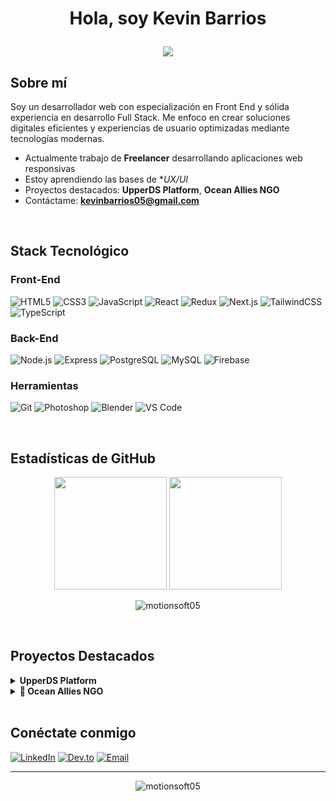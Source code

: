 # <p align="center">Hola, soy Kevin Barrios</p>

<p align="center">
  <a href="https://github.com/DenverCoder1/readme-typing-svg">
    <img src="https://readme-typing-svg.herokuapp.com?lines=Desarrollador+Front+End;Apasionado+por+la+Programación;Siempre+Aprendiendo&center=true&width=500&height=50"/>
  </a>
</p>

## Sobre mí


Soy un desarrollador web con especialización en Front End y sólida experiencia en desarrollo Full Stack. Me enfoco en crear soluciones digitales eficientes y experiencias de usuario optimizadas mediante tecnologías modernas.

-  Actualmente trabajo de **Freelancer** desarrollando aplicaciones web responsivas
-  Estoy aprendiendo las bases de **UX/UI*
-  Proyectos destacados: **UpperDS Platform**, **Ocean Allies NGO**
-  Contáctame: **kevinbarrios05@gmail.com**

<br>

## Stack Tecnológico

### Front-End
![HTML5](https://img.shields.io/badge/HTML5-E34F26?style=for-the-badge&logo=html5&logoColor=white)
![CSS3](https://img.shields.io/badge/CSS3-1572B6?style=for-the-badge&logo=css3&logoColor=white)
![JavaScript](https://img.shields.io/badge/JavaScript-F7DF1E?style=for-the-badge&logo=javascript&logoColor=black)
![React](https://img.shields.io/badge/React-20232A?style=for-the-badge&logo=react&logoColor=61DAFB)
![Redux](https://img.shields.io/badge/Redux-593D88?style=for-the-badge&logo=redux&logoColor=white)
![Next.js](https://img.shields.io/badge/Next.js-000000?style=for-the-badge&logo=nextdotjs&logoColor=white)
![TailwindCSS](https://img.shields.io/badge/Tailwind_CSS-38B2AC?style=for-the-badge&logo=tailwind-css&logoColor=white)
![TypeScript](https://img.shields.io/badge/TypeScript-007ACC?style=for-the-badge&logo=typescript&logoColor=white)

### Back-End
![Node.js](https://img.shields.io/badge/Node.js-43853D?style=for-the-badge&logo=node.js&logoColor=white)
![Express](https://img.shields.io/badge/Express-000000?style=for-the-badge&logo=express&logoColor=white)
![PostgreSQL](https://img.shields.io/badge/PostgreSQL-316192?style=for-the-badge&logo=postgresql&logoColor=white)
![MySQL](https://img.shields.io/badge/MySQL-00000F?style=for-the-badge&logo=mysql&logoColor=white)
![Firebase](https://img.shields.io/badge/Firebase-FFCA28?style=for-the-badge&logo=firebase&logoColor=black)

### Herramientas
![Git](https://img.shields.io/badge/GIT-E44C30?style=for-the-badge&logo=git&logoColor=white)
![Photoshop](https://img.shields.io/badge/Adobe_Photoshop-31A8FF?style=for-the-badge&logo=adobe-photoshop&logoColor=black)
![Blender](https://img.shields.io/badge/Blender-%23F5792A.svg?style=for-the-badge&logo=blender&logoColor=white)
![VS Code](https://img.shields.io/badge/VS_Code-007ACC?style=for-the-badge&logo=visual-studio-code&logoColor=white)

<br>

## Estadísticas de GitHub

<p align="center">
  <img height="180em" src="https://github-readme-stats-eight-theta.vercel.app/api?username=motionsoft05&show_icons=true&theme=algolia&include_all_commits=true&count_private=true"/>
  <img height="180em" src="https://github-readme-stats-eight-theta.vercel.app/api/top-langs/?username=motionsoft05&layout=compact&langs_count=8&theme=algolia&include_all_commits=true&count_private=true"/>
</p>

<p align="center">
  <img src="https://github-profile-trophy.vercel.app/?username=motionsoft05&theme=algolia&column=3&margin-w=15&margin-h=15" alt="motionsoft05" />
</p>

<br>

## Proyectos Destacados



<details>
<summary><b> UpperDS Platform</b></summary>

### Descripción

UpperDS es una plataforma web de señalización digital (Digital Signage) que permite a los usuarios gestionar y exhibir contenido multimedia en pantallas digitales. El sistema está diseñado principalmente para hoteles, centros de eventos y espacios comerciales, donde se requiere mostrar información de eventos, publicidad y contenido personalizado en tiempo real.

### Características Principales

- **Gestión de Múltiples Pantallas**: Soporte para dos tipos de pantallas:
  - **Pantalla Salón**: Muestra información detallada sobre un único evento, ideal para la entrada de salas de conferencias.
  - **Pantalla Directorio**: Exhibe múltiples eventos en formato resumido, perfecta para lobbies y áreas comunes.

- **Sistema de Usuarios y Roles**:
  - Panel de administración para gestionar usuarios, suscripciones y permisos.
  - Roles diferenciados para administradores y clientes.

- **Sistema de Licencias**:
  - Modelo de suscripción con diversos planes (Gratis, Estándar, Profesional).
  - Gestión de fechas de inicio y expiración de licencias.

- **Personalización Avanzada**:
  - Personalización de colores, fuentes y logos por cliente.
  - Soporte para carga de imágenes y videos publicitarios.
  - Control de tiempos de visualización para contenido publicitario.

- **Integración con Servicios Externos**:
  - API de clima en tiempo real.
  - Soporte para fuentes RSS.
  - Generación automática de códigos QR para información móvil.

- **Gestión de Eventos**:
  - Creación, edición y eliminación de eventos con información detallada.
  - Programación temporal automática de eventos.
  - Asignación de eventos a pantallas específicas.

- **Facturación y Datos Fiscales**:
  - Gestión de información fiscal para facturación.
  - Registro de transacciones.

### Tecnologías Utilizadas

- **Frontend**:
  - **React**: Biblioteca principal para desarrollo de interfaces.
  - **Next.js**: Framework React para renderizado y optimización.
  - **Tailwind CSS**: Framework de utilidades CSS para diseño adaptable.
  - **Keen-Slider**: Biblioteca para implementación de carruseles interactivos.
  - **React-Select**: Componentes avanzados para selección de opciones.

- **Backend y Servicios**:
  - **Firebase**: 
    - Firestore: Base de datos NoSQL para almacenamiento de datos.
    - Authentication: Sistema de autenticación y gestión de usuarios.
    - Storage: Almacenamiento de archivos multimedia.
  - **APIs RESTful**: Integración con servicios externos mediante Axios.
  - **EmailJS**: Servicio para envío de correos electrónicos desde el frontend.

- **Herramientas de Desarrollo**:
  - **UUID**: Generación de identificadores únicos.
  - **Moment.js**: Manejo y formateo de fechas.
  - **React Context API**: Gestión de estado global de la aplicación.

### Arquitectura del Sistema

El sistema sigue una arquitectura moderna de aplicación web con separación clara entre frontend y servicios backend:

1. **Interfaz de Usuario**: Desarrollada con React y Next.js, proporciona una experiencia fluida tanto para usuarios finales como para administradores.

2. **Gestión de Estado**: Utiliza React Context y estados locales para manejar la lógica de la aplicación.

3. **Servicios de Firebase**: Proporciona autenticación, base de datos y almacenamiento en la nube.

4. **Integraciones API**: Conecta con servicios externos para clima, RSS y otras funcionalidades.

### Despliegue y Hosting

La aplicación está diseñada para ser desplegada en entornos modernos de hosting, con soporte para:

- **Vercel**: Despliegue automatizado para el frontend Next.js.
- **Firebase Hosting**: Alternativa para hosting de aplicaciones web.
- **CI/CD**: Integración continua para actualizaciones automáticas.

### Beneficios para el Cliente

- **Flexibilidad**: Control total sobre el contenido mostrado en sus pantallas digitales.
- **Automatización**: Programación temporal de eventos y contenido.
- **Personalización**: Adaptación de la apariencia según la identidad corporativa.
- **Escalabilidad**: Capacidad para crecer desde una pantalla simple hasta un sistema complejo de señalización.
- **Facilidad de Uso**: Interfaz intuitiva que no requiere conocimientos técnicos avanzados.

</details>
<details>
<summary><b>🌊 Ocean Allies NGO</b></summary>

### Descripción

Ocean Allies es una plataforma web completa desarrollada para una ONG dedicada a la conservación de océanos. Este proyecto académico grupal fue creado durante mi formación en Henry Bootcamp, donde implementamos metodologías ágiles en un entorno colaborativo, trabajando en sprints semanales y realizando presentaciones de avance al Product Owner.

### Mi Rol y Contribuciones

Como desarrollador Front End, mis responsabilidades principales incluyeron:

- Diseño e implementación de interfaces responsivas e intuitivas
- Desarrollo completo de la sección de tienda (Shop) para venta de productos
- Creación de páginas de detalle de producto con información dinámica
- Implementación de funcionalidades de carrito de compras
- Optimización para dispositivos móviles
- Participación en reuniones diarias de planificación y retrospectiva

### Características Principales

- **Catálogo de Productos**:
  - Visualización de productos por categorías
  - Filtros y búsqueda avanzada
  - Vista detallada de productos con imagen, descripción y precio

- **Sistema E-commerce Completo**:
  - Gestión de carrito de compras (agregar, eliminar, actualizar cantidades)
  - Proceso de checkout y confirmación de pedido
  - Integración con pasarela de pagos
  - Control de inventario automático

- **Gestión de Usuarios**:
  - Registro y autenticación de usuarios
  - Perfiles personalizados con historial de compras
  - Recuperación de contraseña

- **Panel de Administración**:
  - Dashboard con estadísticas y métricas clave
  - CRUD completo para productos (Crear, Leer, Actualizar, Eliminar)
  - Gestión de órdenes y seguimiento de envíos
  - Visualización de usuarios registrados

- **Sistema de Reseñas y Testimonios**:
  - Clientes pueden dejar reseñas sobre productos adquiridos
  - Sección de testimonios sobre el impacto de la ONG
  - Moderación de contenido generado por usuarios

- **Comunicaciones Automáticas**:
  - Emails transaccionales (confirmación de compra, envío, etc.)
  - Notificaciones sobre el estado de órdenes
  - Boletín informativo sobre actividades de la ONG

### Tecnologías Utilizadas

- **Frontend**:
  - **React**: Biblioteca principal para desarrollo de UI
  - **Redux**: Gestión de estado global de la aplicación
  - **CSS Modules**: Estilos modulares para componentes
  - **Material UI**: Biblioteca de componentes para diseño consistente
  - **Formik y Yup**: Manejo y validación de formularios

- **Backend**:
  - **Node.js**: Entorno de ejecución JavaScript del lado del servidor
  - **Express**: Framework para desarrollo de API REST
  - **PostgreSQL**: Base de datos relacional para almacenamiento persistente
  - **Sequelize**: ORM para interactuar con la base de datos
  - **JWT**: Autenticación basada en tokens

- **Herramientas Complementarias**:
  - **Nodemailer**: Envío automático de correos electrónicos
  - **Cloudinary**: Gestión de imágenes en la nube
  - **Stripe/PayPal**: Integración de pasarelas de pago
  - **JWT**: Autenticación segura

### Metodología de Trabajo

El proyecto se desarrolló siguiendo principios ágiles:

- **Sprints Semanales**: Ciclos de desarrollo de una semana con objetivos específicos
- **Reuniones Diarias**: Stand-ups para compartir avances y resolver bloqueos
- **Revisión de Sprint**: Presentaciones al Product Owner al final de cada ciclo
- **Retrospectivas**: Análisis continuo del proceso para mejorar el flujo de trabajo
- **Git Flow**: Control de versiones con ramas para features, hotfixes y desarrollo

### Aprendizajes y Desafíos

- Implementación efectiva de metodologías ágiles en un entorno académico
- Coordinación entre equipos de frontend y backend
- Integración de múltiples servicios de terceros (pasarelas de pago, almacenamiento)
- Desarrollo de interfaces responsivas para diversos dispositivos
- Manejo de estado complejo en una aplicación con múltiples características

### Resultados

El proyecto cumplió exitosamente con los requisitos establecidos, entregando una plataforma funcional que:

- Proporciona una experiencia de usuario fluida e intuitiva
- Facilita la venta de productos para apoyar a la ONG
- Automatiza procesos de gestión de inventario y pedidos
- Ofrece herramientas administrativas para la gestión del negocio
- Presenta un diseño atractivo y adaptable a diferentes dispositivos

Este proyecto fue fundamental para mi formación como desarrollador, proporcionándome experiencia práctica en metodologías ágiles y desarrollo colaborativo.

</details>

<br>

##  Conéctate conmigo
[![LinkedIn](https://img.shields.io/badge/LinkedIn-0077B5?style=for-the-badge&logo=linkedin&logoColor=white)](https://linkedin.com/in/kevin-barrios-developer)
[![Dev.to](https://img.shields.io/badge/dev.to-0A0A0A?style=for-the-badge&logo=devdotto&logoColor=white)](https://dev.to/motionsoft05)
[![Email](https://img.shields.io/badge/Email-D14836?style=for-the-badge&logo=gmail&logoColor=white)](mailto:kevinbarrios05@gmail.com)

---

<p align="center">
  <img src="https://komarev.com/ghpvc/?username=motionsoft05&label=Visitas%20al%20perfil&color=0e75b6&style=flat" alt="motionsoft05" />
</p>
